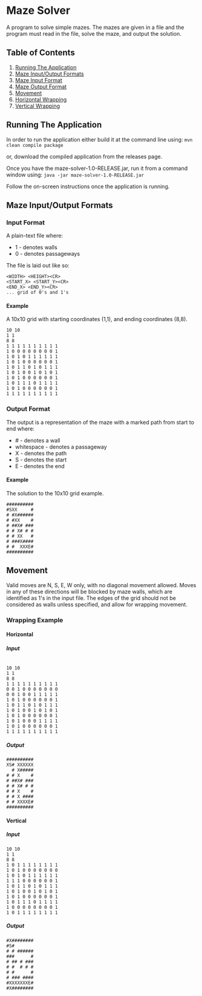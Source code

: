# Maze Solver
A program to solve simple mazes. The mazes are given in a file and the program must read in the 
file, solve the maze, and output the solution.

## Table of Contents
1. [Running The Application](#running-the-application)
2. [Maze Input/Output Formats](#maze-inputoutput-formats)
3. [Maze Input Format](#input-format)
4. [Maze Output Format](#output-format)
5. [Movement](#movement)
6. [Horizontal Wrapping](#horizontal)
7. [Vertical Wrapping](#vertical)

## Running The Application
In order to run the application either build it at the command line using:
```mvn clean compile package```

or, download the compiled application from the releases page.

Once you have the maze-solver-1.0-RELEASE.jar, run it from a command window using:
```java -jar maze-solver-1.0-RELEASE.jar```

Follow the on-screen instructions once the application is running.

## Maze Input/Output Formats
### Input Format
A plain-text file where:
* 1 - denotes walls
* 0 - denotes passageways

The file is laid out like so:

```
<WIDTH> <HEIGHT><CR>
<START_X> <START_Y><CR>
<END_X> <END_Y><CR>
... grid of 0's and 1's
```

#### Example
A 10x10 grid with starting coordinates (1,1), and ending coordinates (8,8).
```
10 10
1 1
8 8
1 1 1 1 1 1 1 1 1 1
1 0 0 0 0 0 0 0 0 1
1 0 1 0 1 1 1 1 1 1
1 0 1 0 0 0 0 0 0 1
1 0 1 1 0 1 0 1 1 1
1 0 1 0 0 1 0 1 0 1
1 0 1 0 0 0 0 0 0 1
1 0 1 1 1 0 1 1 1 1
1 0 1 0 0 0 0 0 0 1
1 1 1 1 1 1 1 1 1 1
```

### Output Format
The output is a representation of the maze with a marked path from start to end where:
* \# - denotes a wall
* whitespace - denotes a passageway
* X - denotes the path
* S - denotes the start
* E - denotes the end

#### Example
The solution to the 10x10 grid example.
```
##########
#SXX     #
# #X######
# #XX    #
# ##X# ###
# # X# # #
# # XX   #
# ###X####
# #  XXXE#
##########
```

## Movement
Valid moves are N, S, E, W only, with no diagonal movement allowed. Moves in any of these directions 
will be blocked by maze walls, which are identified as 1's in the input file. The edges of the grid 
should not be considered as walls unless specified, and allow for wrapping movement.

### Wrapping Example
#### Horizontal
##### Input
```

10 10
1 1
8 8
1 1 1 1 1 1 1 1 1 1 
0 0 1 0 0 0 0 0 0 0 
0 0 1 0 0 1 1 1 1 1 
1 0 1 0 0 0 0 0 0 1 
1 0 1 1 0 1 0 1 1 1 
1 0 1 0 0 1 0 1 0 1 
1 0 1 0 0 0 0 0 0 1 
1 0 1 0 0 0 1 1 1 1 
1 0 1 0 0 0 0 0 0 1 
1 1 1 1 1 1 1 1 1 1 
```
##### Output
```
##########
XS# XXXXXX
  # X#####
# # X    #
# ##X# ###
# # X# # #
# # X    #
# # X ####
# # XXXXE#
##########
```

#### Vertical
##### Input
```
10 10
1 1
8 8
1 0 1 1 1 1 1 1 1 1 
1 0 1 0 0 0 0 0 0 0 
1 0 1 0 1 1 1 1 1 1 
1 1 1 0 0 0 0 0 0 1 
1 0 1 1 0 1 0 1 1 1 
1 0 1 0 0 1 0 1 0 1 
1 0 1 0 0 0 0 0 0 1 
1 0 1 1 1 0 1 1 1 1 
1 0 0 0 0 0 0 0 0 1 
1 0 1 1 1 1 1 1 1 1 
```
##### Output
```
#X########
#S#       
# # ######
###      #
# ## # ###
# #  # # #
# #      #
# ### ####
#XXXXXXXE#
#X########
```
